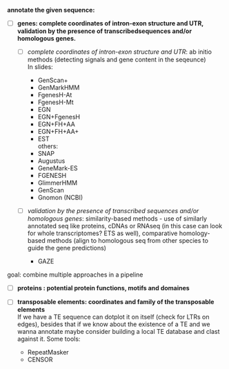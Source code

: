 
**annotate the given sequence:**  

- [ ] **genes: complete coordinates of intron-exon structure and UTR, validation by the presence of transcribedsequences and/or homologous genes.**  
    - [ ] _complete coordinates of intron-exon structure and UTR_: ab initio methods (detecting signals and gene content in the seqeunce)   
    In slides:  
        - GenScan+  
        - GenMarkHMM  
        - FgenesH-At  
        - FgenesH-Mt  
        - EGN  
        - EGN+FgenesH  
        - EGN+FH+AA  
        - EGN+FH+AA+  
        - EST  
    others:  
        - SNAP   
        - Augustus  
        - GeneMark-ES  
        - FGENESH  
        - GlimmerHMM  
        - GenScan   
        - Gnomon (NCBI)  



    - [ ] _validation by the presence of transcribed sequences and/or homologous genes_: similarity-based methods - use of similarly annotated seq like proteins, cDNAs or RNAseq (in this case can look for whole transcriptomes? ETS as well), comparative homology-based methods (align to homologous seq from other species to guide the gene predictions)

        - GAZE

goal: combine multiple approaches in a pipeline

- [ ] **proteins : potential protein functions, motifs and domaines**    

- [ ] **transposable elements: coordinates and family of the transposable elements**  
If we have a TE sequence can dotplot it on itself (check for LTRs on edges), besides that if we know about the existence of a TE and we wanna annotate maybe consider building a local TE database and clast against it.
Some tools:  
    - RepeatMasker  
    - CENSOR

